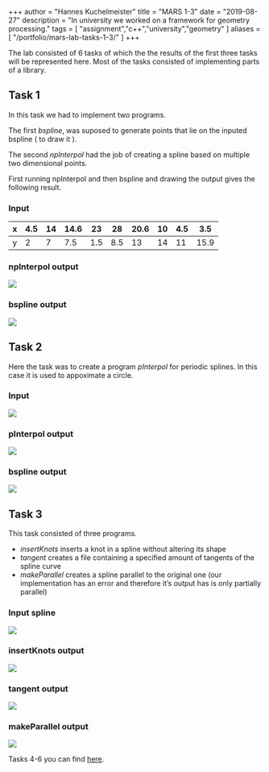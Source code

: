 +++
author = "Hannes Kuchelmeister"
title = "MARS 1-3"
date = "2019-08-27"
description = "In university we worked on a framework for geometry processing."
tags = [
    "assignment","c++","university","geometry"
]
aliases = [
	"/portfolio/mars-lab-tasks-1-3/"
]
+++

The lab consisted of 6 tasks of which the the results of the first three tasks will be represented here. Most of the tasks consisted of implementing parts of a library.

## Task 1

In this task we had to implement two programs.

The first _bspline_, was suposed to generate points that lie on the inputed bspline ( to draw it ).

The second _npInterpol_ had the job of creating a spline based on multiple two dimensional points.

First running npInterpol and then bspline and drawing the output gives the following result.

### Input

| x |  4.5 | 14 | 14.6 | 23  | 28  | 20.6 | 10 | 4.5 | 3.5  |
|---|------|----|------|-----|-----|------|----|-----|------|
| y |   2  |  7 | 7.5  | 1.5 | 8.5 | 13   | 14 | 11  | 15.9 |

### npInterpol output

![](/images/posts/mars/1_npinterpol_out.png)

### bspline output

![](/images/posts/mars/1_bspline.png)

## Task 2

Here the task was to create a program _pInterpol_ for periodic splines. In this case it is used to appoximate a circle.

### Input

![](/images/posts/mars/2_periodic_in.png)

### pInterpol output

![](/images/posts/mars/2_periodic_out.png)

### bspline output

![](/images/posts/mars/2_periodic_vis.png)

## Task 3

This task consisted of three programs.

* _insertKnots_ inserts a knot in a spline without altering its shape
* _tangent_ creates a file containing a specified amount of tangents of the spline curve
* _makeParallel_ creates a spline parallel to the original one (our implementation has an error and therefore it’s output has is only partially parallel)

### Input spline

![](/images/posts/mars/3_input.png)

### insertKnots output

![](/images/posts/mars/3_insertKnots.png)

### tangent output

![](/images/posts/mars/3_tangents.png)

### makeParallel output

![](/images/posts/mars/3_makeParallel.png)

Tasks 4-6 you can find [here](/posts/11_mars_lab_4_6).
